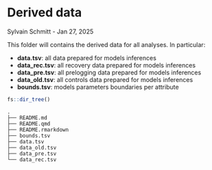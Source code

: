 # Derived data
Sylvain Schmitt -
Jan 27, 2025

This folder will contains the derived data for all analyses. In
particular:

- **data.tsv**: all data prepared for models inferences
- **data_rec.tsv**: all recovery data prepared for models inferences
- **data_pre.tsv**: all prelogging data prepared for models inferences
- **data_old.tsv**: all controls data prepared for models inferences
- **bounds.tsv**: models parameters boundaries per attribute

``` r
fs::dir_tree()
```

    .
    ├── README.md
    ├── README.qmd
    ├── README.rmarkdown
    ├── bounds.tsv
    ├── data.tsv
    ├── data_old.tsv
    ├── data_pre.tsv
    └── data_rec.tsv
